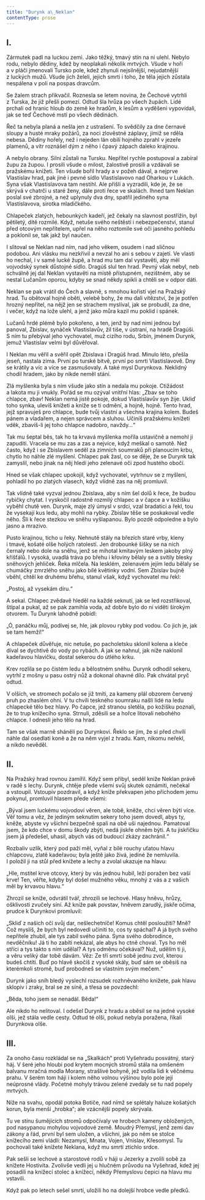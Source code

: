 ```yaml
---
title: "Durynk a\_Neklan"
contentType: prose
---
```


<section>

## I.

Zármutek padl na luckou zemi. Jako těžký, tmavý stín na ni ulehl. Nebylo rodu, nebylo dědiny, kdež by neoplakali několik mrtvých. Všude v hoři a v pláči jmenovali Tursko pole, kdež zhynuli nejsilnější, nejudatnější z luckých mužů. Všude jich želeli, jejich smrti i toho, že těla jejich zůstala nespálena v poli na pospas dravcům.

Se žalem strach přikvačil. Roznesla se letem novina, že Čechové vytrhli z Turska, že již přešli pomezí. Odtud šla hrůza po všech župách. Lidé prchali od hranic hloub do země ke hradům, k lesům a vyděšeni vypovídali, jak se teď Čechové mstí po všech dědinách.

Řeč ta nebyla planá a nešla jen z ustrašení. To svědčily za dne černavé sloupy a husté mraky požárů, za noci zlověstné záplavy, jimiž se rděla nebesa. Dědiny hořely, než i nejeden lán obilí hojného zprahl v jezeře plamenů, a vítr roznášel dým z něho i čpavý zápach daleko krajinou.

A nebylo obrany. Silní zůstali na Tursku. Nepřítel rychle postupoval a zabíral župu za župou. I prosili všude o milost, žalostivě prosili a vzdávali se pražskému knížeti. Ten všude bořil hrady a v požeh dával, a nejprve Vlastislav hrad, pak jiné i pevné sídlo Vlastislavovo nad Oharkou v Lukách. Syna však Vlastislavova tam nestihl. Ale přišli a vyzradili, kde je, že se skrývá v chatrči u staré ženy, dále proti řece ve skalách. Ihned tam Neklan poslal své zbrojné, a než uplynuly dva dny, spatřil jediného syna Vlastislavova, sirotka mladičkého.

Chlapeček zlatých, hebounkých kadeří, jež čekaly na slavnost postřižin, byl pětiletý, dítě rozmilé. Když, netuše svého neštěstí i nebezpečenství, stanul před otcovým nepřítelem, upřel na něho roztomile své oči jasného pohledu a poklonil se, tak jakž byl naučen.

I slitoval se Neklan nad ním, nad jeho věkem, osudem i nad sličnou podobou. Ani vlásku mu nezkřivil a nevzal ho ani s sebou v zajetí. Ve vlasti ho nechal, i v samé lucké župě, a hrad mu tam dal vystavěti, aby měl vojvodský synek důstojné sídlo. Dragúš slul ten hrad. Pevný však nebyl, neb schválně jej dal Neklan vystavěti na místě přístupném, nezištném, aby se nestal Lučanům oporou, kdyby se snad někdy spikli a chtěli se v odpor dáti.

Neklan se pak vrátil do Čech a slavně, s mnohou kořistí vjel na Pražský hrad. Tu obětoval hojně oběti, velebě bohy, že mu dali vítězství, že je potřen hrozný nepřítel, na nějž jen se strachem myslíval, jak se probudil, za dne, i večer, když na lože ulehl, a jenž jako můra kazil mu poklid i spánek.

Lučanů hrdé plémě bylo pokořeno, a ten, jenž by nad nimi jednou byl panoval, Zbislav, synáček Vlastislavův, žil tiše, v ústraní, na hradě Dragúši. S ním tu přebýval jeho vychovatel, muž cizího rodu, Srbín, jménem Durynk, jemuž Vlastislav velmi byl důvěřoval.

I Neklan mu věřil a svěřil opět Zbislava i Dragúš hrad. Minulo léto, přešla jeseň, nastala zima. První po turské bitvě, první po smrti Vlastislavově. Dny se krátily a víc a více se zasmušovaly. A také mysl Durynkova. Neklidný chodil hradem, jako by nikde neměl stání.

Zlá myšlenka byla s ním všude jako stín a nedala mu pokoje. Ctižádost a lakota mu ji vnukly. Pořád se mu ozýval vnitřní hlas: „Zbav se toho chlapce, zbav! Neklan nemá jistě pokoje, dokud Vlastislavův syn žije. Ukliď toho synka, ulevíš knížeti a kníže se ti odmění, a hojně, hojně. Tento hrad, jejž spravuješ pro chlapce, bude tvůj vlastní a všechna krajina kolem. Budeš pánem a vladařem, a nejen správcem a sluhou. Učiníš pražskému knížeti vděk, zbavíš-li jej toho chlapce nadobro, navždy…“

Tak mu šeptal běs, tak ho ta krvavá myšlenka mořila ustavičně a nemohl ji zapuditi. Vracela se mu zas a zas a nejvíce, když meškal o samotě. Než často, když i se Zbislavem seděl za zimních soumraků při planoucím krbu, chytlo ho náhle zlé myšlení. Chlapec pak žasl, co se děje, že se Durynk tak zamyslil, nebo jinak na něj hledí jeho zelenavé oči zpod hustého obočí.

Hned se však chlapec upokojil, když vychovatel, vytrhnuv se z myšlení, pohladil ho po zlatých vlasech, když vlídně zas na něj promluvil.

Tak vlídně také vyzval jednou Zbislava, aby s ním šel dolů k řece, že budou rybičky chytat. I vyskočil radostně rozmilý chlapec a v čapce a v kožíšku vyběhl chutě ven. Durynk, maje zlý úmysl v srdci, vzal bradatici a řekl, tou že vysekají kus ledu, aby mohli na rybky. Zbislav těše se poskakoval vedle něho. Šli k řece stezkou ve sněhu vyšlapanou. Bylo pozdě odpoledne a bylo jasno a mrazivo.

Pusto krajinou, ticho u řeky. Nehnutě stály na březích staré vrby, kleny i tmavé, košaté olše holých ratolestí. Jen drobounké šišky se na nich černaly nebo dole na sněhu, jenž se mihotal kmitavým leskem jakoby plný křišťálů. I vysoká, uvadlá tráva po břehu i křoviny bělaly se a svítily blesky sněhových jehliček. Řeka mlčela. Na lesklém, zelenavém jejím ledu bělaly se chumáčky zmrzlého sněhu jako bílé květinky vodní. Sem Zbislav bujně vběhl, chtěl ke druhému břehu, stanul však, když vychovatel mu řekl:

„Postoj, až vysekám díru.“

A sekal. Chlapec zvědavě hleděl na každé seknutí, jak se led rozstřikoval, štípal a pukal, až se pak zamihla voda, až dobře bylo do ní viděti širokým otvorem. Tu Durynk lahodně pobídl:

„Ó, panáčku můj, podívej se, hle, jak plovou rybky pod vodou. Co jich je, jak se tam hemží!“

A chlapeček důvěřuje, nic netuše, po pacholetsku sklonil kolena a kleče díval se dychtivě do vody po rybách. A jak se nahnul, jak níže naklonil kadeřavou hlavičku, dostal sekerou do útlého krku.

Krev rozlila se po čistém ledu a bělostném sněhu. Durynk odhodil sekeru, vytrhl z mošny u pasu ostrý nůž a dokonal ohavné dílo. Pak chvátal pryč odtud.

V olších, ve stromech počalo se již tmíti, za kameny plál obzorem červený pruh po zhaslém ohni. V tu chvíli teskného soumraku našli lidé na ledu chlapecké tělo bez hlavy. Po čapce, jež stranou sletěla, po kožíšku poznali, že to trup knížecího syna. Strnuli, zděsili se a hořce litovali nebohého chlapce. I odnesli jeho tělo na hrad.

Tam se však marně sháněli po Durynkovi. Řeklo se jim, že si před chvílí náhle dal osedlati koně a že na něm vyjel z hradu. Kam, nikomu neřekl, a nikdo nevěděl.

## II.

Na Pražský hrad rovnou zamířil. Když sem přibyl, seděl kníže Neklan právě v radě s lechy. Durynk, chtěje přede všemi svůj skutek oznámiti, nečekal a vstoupil. Vstoupiv pozdravil, a když kníže překvapen jeho příchodem jemu pokynul, promluvil hlasem přede všemi:

„Býval jsem luckému vojvodovi věren, ale tobě, kněže, chci věren býti více. Věř tomu a věz, že jediným seknutím sekery toho jsem dovedl, abys ty, kněže, abyste vy všichni bezpečně spali na obě uši najednou. Pamatoval jsem, že kdo chce v domu škody zbýti, nedá jiskře ohněm býti. A tu jiskřičku jsem já předešel, uhasil, abych vás od budoucí zkázy zachránil.“

Rozbaliv uzlík, který pod paží měl, vyňal z bílé rouchy uťatou hlavu chlapcovu, zlatě kadeřavou; byla ještě jako živá, jediné že nemluvila. I položil ji na stůl před knížete a lechy a zvolal ukazuje na hlavu:

„Hle, mstitel krve otcovy, který by vás jednou hubil, leží poražen bez vaší krve! Ten, věřte, kdyby byl došel mužného věku, mnohý z vás a z vašich měl by krvavou hlavu.“

Zhrozil se kníže, odvrátil tvář, zhrozili se lechové. Hlasy hněvu, hrůzy, ošklivosti zvučely síní. Až kníže pak povstav, hněvem zarudlý, jiskře očima, prudce k Durynkovi promluvil:

„Skliď z našich očí svůj dar, nešlechetníče! Komus chtěl posloužiti? Mně? Což myslíš, že bych byl nedovedl učiniti to, cos ty spáchal? A já bych svého nepřítele zhubil, ale tys zabil svého pána. Syna svého dobrodince, nevděčníku! Já ti ho zabíti nekázal, ale abys ho ctně choval. Tys ho měl stříci a tys takto s ním udělal? A tys odměnu očekával? Nuž, udělím ti ji, a věru veliký dar tobě dávám. Věz: Ze tří smrtí sobě jednu zvol, kterou budeš chtíti. Buď po hlavě skočíš z vysoké skály, buď sám se oběsíš na kterémkoli stromě, buď probodneš se vlastním svým mečem.“

Durynk jako sníh bledý vyslechl rozsudek rozhněvaného knížete, pak hlavu sklopiv i zraky, bral se ze síně, a třesa se povzdechl:

„Běda, toho jsem se nenadál. Běda!“

Ale nikdo ho nelitoval. I odešel Durynk z hradu a oběsil se na jedné vysoké olši, jež stála vedle cesty. Odtud té olši, pokud nebyla poražena, říkali Durynkova olše.

## III.

Za onoho času rozkládal se na „Skalkách“ proti Vyšehradu posvátný, starý háj. V šeré jeho hloubi pod krytem mocných stromů stála na omšeném balvanu mračná modla Morany, strašlivé bohyně, jež vodila lidi k věčnému prahu. V šerém tom háji i kolem něho volnou výšinou bylo pole její neúprosné vlády. Početné mohyly trávou zelené zvedaly se tu nad popely mrtvých.

Níže na svahu, opodál potoka Botiče, nad nímž se splétaly haluze košatých korun, byla menší „hrobka“; ale vzácnější popely skrývala.

Tu ve stínu šumějících stromů odpočívaly ve hrobech kameny obložených, pod nasypanou mohylou vojvodové země. Moudrý Přemysl, jenž zemi dav zákony a řád, první byl sem uložen, a všichni, jak po něm se stolce knížecího zemi vládli: Nezamysl, Mnata, Vojen, Vnislav, Křesomysl. Tu pochovali také knížete Neklana, když mu smrtí ztichlo srdce.

Pak sešli se lechové a starostové rodů v háji u Jezerky a zvolili sobě za knížete Hostivíta. Zvolivše vedli jej u hlučném průvodu na Vyšehrad, kdež jej posadili na knížecí stolec a knížecí, někdy Přemyslovu čepici na hlavu mu vstavili.

Když pak po letech sešel smrtí, uložili ho na dolejší hrobce vedle předků.

</section>
